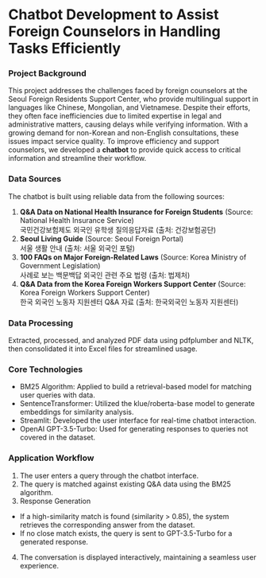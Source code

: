 # Chatbot Development to Assist Foreign Counselors in Handling Tasks Efficiently

### Project Background
This project addresses the challenges faced by foreign counselors at the Seoul Foreign Residents Support Center, who provide multilingual support in languages like Chinese, Mongolian, and Vietnamese. Despite their efforts, they often face inefficiencies due to limited expertise in legal and administrative matters, causing delays while verifying information. With a growing demand for non-Korean and non-English consultations, these issues impact service quality. To improve efficiency and support counselors, we developed a **chatbot** to provide quick access to critical information and streamline their workflow.

### Data Sources

The chatbot is built using reliable data from the following sources:

1. **Q&A Data on National Health Insurance for Foreign Students** (Source: National Health Insurance Service)      
   국민건강보험제도 외국인 유학생 질의응답자료 (출처: 건강보험공단)      
3. **Seoul Living Guide** (Source: Seoul Foreign Portal)      
   서울 생활 안내 (출처: 서울 외국인 포털)      
5. **100 FAQs on Major Foreign-Related Laws** (Source: Korea Ministry of Government Legislation)      
   사례로 보는 백문백답 외국인 관련 주요 법령 (출처: 법제처)      
7. **Q&A Data from the Korea Foreign Workers Support Center** (Source: Korea Foreign Workers Support Center)      
   한국 외국인 노동자 지원센터 Q&A 자료 (출처: 한국외국인 노동자 지원센터)      

### Data Processing
Extracted, processed, and analyzed PDF data using pdfplumber and NLTK, then consolidated it into Excel files for streamlined usage.

### Core Technologies
- BM25 Algorithm: Applied to build a retrieval-based model for matching user queries with data.
- SentenceTransformer: Utilized the klue/roberta-base model to generate embeddings for similarity analysis.
- Streamlit: Developed the user interface for real-time chatbot interaction.
- OpenAI GPT-3.5-Turbo: Used for generating responses to queries not covered in the dataset.

### Application Workflow
1. The user enters a query through the chatbot interface.
2. The query is matched against existing Q&A data using the BM25 algorithm.
3. Response Generation
- If a high-similarity match is found (similarity > 0.85), the system retrieves the corresponding answer from the dataset.
- If no close match exists, the query is sent to GPT-3.5-Turbo for a generated response.
4. The conversation is displayed interactively, maintaining a seamless user experience.
